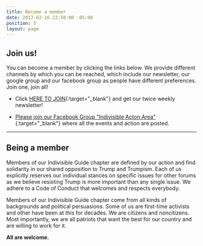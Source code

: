 ```yaml
---
title: Become a member
date: 2017-02-16 22:58:00 -05:00
position: 5
layout: page
---
```


## Join us!

You can become a member by clicking the links below. We provide different channels by which you can be reached, which include our newsletter, our google group and our facebook group as people have different preferences. Join one, join all!

* Click [HERE TO JOIN](https://actionnetwork.org/forms/join-indivisible-acton?source=direct_link&referrer=group-indivisible-acton){:target="_blank"} and get our twice weekly newsletter!

* [Please join our Facebook Group "Indivisible Acton Area"](https://www.facebook.com/groups/IndivisibleActon/){:target="_blank"}  where all the events and action are posted.

---

## Being a member

Members of our Indivisible Guide chapter are defined by our action and find solidarity in our shared opposition to Trump and Trumpism. Each of us explicitly reserves our individual stances on specific issues for other forums as we believe resisting Trump is more important than any single issue. We adhere to a Code of Conduct that welcomes and respects everybody.

Members of our Indivisible Guide chapter come from all kinds of backgrounds and political persuasions. Some of us are first-time activists and other have been at this for decades. We are citizens and noncitizens. Most importantly, we are all patriots that want the best for our country and are willing to work for it.

**All are welcome.**